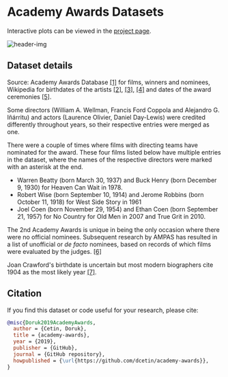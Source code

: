 # Academy Awards Datasets

Interactive plots can be viewed in the [project page](http://dcetin.me/en/blog/academy-awards).

![header-img](http://dcetin.me//assets/posts/academy-awards-2.jpg)

## Dataset details

Source: Academy Awards Database [[1]](http://awardsdatabase.oscars.org/) for films, winners and nominees, Wikipedia for birthdates of the artists [[2]](https://en.wikipedia.org/wiki/Academy_Award_for_Best_Actor), [[3]](https://en.wikipedia.org/wiki/Academy_Award_for_Best_Actress), [[4]](https://en.wikipedia.org/wiki/Academy_Award_for_Best_Director) and dates of the award ceremonies [[5]](https://en.wikipedia.org/wiki/List_of_Academy_Awards_ceremonies).

Some directors (William A. Wellman, Francis Ford Coppola and Alejandro G. Iñárritu) and actors (Laurence Olivier, Daniel Day-Lewis) were credited differently throughout years, so their respective entries were merged as one.

There were a couple of times where films with directing teams have nominated for the award. These four films listed below have multiple entries in the dataset, where the names of the respective directors were marked with an asterisk at the end.

- Warren Beatty (born March 30, 1937) and Buck Henry (born December 9, 1930) for Heaven Can Wait in 1978.
- Robert Wise (born September 10, 1914) and Jerome Robbins (born October 11, 1918) for West Side Story in 1961
- Joel Coen (born November 29, 1954) and Ethan Coen (born September 21, 1957) for No Country for Old Men in 2007 and True Grit in 2010.

The 2nd Academy Awards is unique in being the only occasion where there were no official nominees. Subsequent research by AMPAS has resulted in a list of unofficial or *de facto* nominees, based on records of which films were evaluated by the judges. [[6]](https://en.wikipedia.org/wiki/2nd_Academy_Awards)

Joan Crawford's birthdate is uncertain but most modern biographers cite 1904 as the most likely year [[7]](https://en.wikipedia.org/wiki/Joan_Crawford#cite_note-birthyear-15).

## Citation

If you find this dataset or code useful for your research, please cite:

```bibtex
@misc{Doruk2019AcademyAwards,
  author = {Cetin, Doruk},
  title = {academy-awards},
  year = {2019},
  publisher = {GitHub},
  journal = {GitHub repository},
  howpublished = {\url{https://github.com/dcetin/academy-awards}},
}
```
